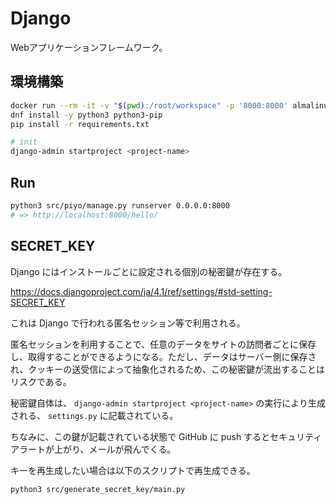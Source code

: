 Django
===

Webアプリケーションフレームワーク。

## 環境構築

```bash
docker run --rm -it -v "$(pwd):/root/workspace" -p '8000:8000' almalinux:9 bash
dnf install -y python3 python3-pip
pip install -r requirements.txt

# init
django-admin startproject <project-name>
```


## Run

```bash
python3 src/piyo/manage.py runserver 0.0.0.0:8000
# => http://localhost:8000/hello/
```


## SECRET_KEY

Django にはインストールごとに設定される個別の秘密鍵が存在する。

https://docs.djangoproject.com/ja/4.1/ref/settings/#std-setting-SECRET_KEY

これは Django で行われる匿名セッション等で利用される。

匿名セッションを利用することで、任意のデータをサイトの訪問者ごとに保存し、取得することができるようになる。ただし、データはサーバー側に保存され、クッキーの送受信によって抽象化されるため、この秘密鍵が流出することはリスクである。

秘密鍵自体は、 `django-admin startproject <project-name>` の実行により生成される、 `settings.py` に記載されている。

ちなみに、この鍵が記載されている状態で GitHub に push するとセキュリティアラートが上がり、メールが飛んでくる。

キーを再生成したい場合は以下のスクリプトで再生成できる。

```bash
python3 src/generate_secret_key/main.py
```
